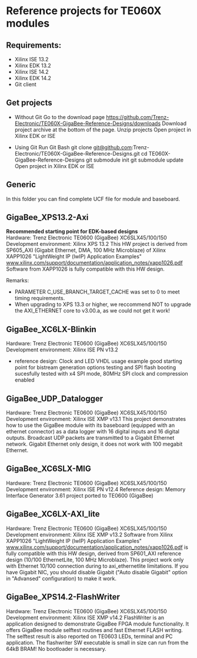 # Reference projects for TE060X modules 
## Requirements: 
* Xilinx ISE 13.2 
* Xilinx EDK 13.2
* Xilinx ISE 14.2
* Xilinx EDK 14.2
* Git client

## Get projects
* Without Git
Go to the download page 
https://github.com/Trenz-Electronic/TE060X-GigaBee-Reference-Designs/downloads
Download project archive at the bottom of the page.
Unzip projects
Open project in Xilinx EDK or ISE

* Using Git
Run Git Bash
git clone git@github.com:Trenz-Electronic/TE060X-GigaBee-Reference-Designs.git
cd TE060X-GigaBee-Reference-Designs
git submodule init
git submodule update
Open project in Xilinx EDK or ISE

## Generic

In this folder you can find complete UCF file for module and baseboard.


## GigaBee_XPS13.2-Axi 
**﻿Recommended starting point for EDK-based designs**  
Hardware: Trenz Electronic TE0600 (GigaBee) XC6SLX45/100/150
Development environment: Xilinx XPS 13.2
This HW project is derived from SP605_AXI (Gigabit Ethernet, DMA, 100 MHz Microblaze) of Xilinx XAPP1026 "LightWeight IP (lwIP) Application Examples"
www.xilinx.com/support/documentation/application_notes/xapp1026.pdf
Software from XAPP1026 is fully compatible with this HW design.

Remarks:
+ PARAMETER C_USE_BRANCH_TARGET_CACHE was set to 0 to meet timing requirements.
+ When upgrading to XPS 13.3 or higher, we reccommend NOT to upgrade the AXI_ETHERNET core to v3.00.a, as we could not get it work!


## GigaBee_XC6LX-Blinkin 
Hardware: Trenz Electronic TE0600 (GigaBee) XC6SLX45/100/150
Development environment: Xilinx ISE PN v13.2
* reference design: Clock and LED VHDL usage example
    good starting point for bistream generation options testing and SPI flash 
	booting sucesfully tested with x4 SPI mode, 80MHz SPI clock and compression 
	enabled


## GigaBee_UDP_Datalogger
Hardware: Trenz Electronic TE0600 (GigaBee) XC6SLX45/100/150
Development environment: Xilinx ISE XMP v13.1
This project demonstrates how to use the GigaBee module with its baseboard (equipped with an ethernet connector) as a data logger with 16 digital inputs and 16 digital outputs. Broadcast UDP packets are transmitted to a Gigabit Ethernet network.
Gigabit Ethernet only design, it does not work with 100 megabit Ethernet.

## GigaBee_XC6SLX-MIG
Hardware: Trenz Electronic TE0600 (GigaBee) XC6SLX45/100/150
Development environment: Xilinx ISE PN v12.4
Reference design: Memory Interface Generator 3.61 project ported to TE0600 (GigaBee)

## GigaBee_XC6LX-AXI_lite 
Hardware: Trenz Electronic TE0600 (GigaBee) XC6SLX45/100/150
Development environment: Xilinx ISE XMP v13.2
Software from Xilinx XAPP1026 "LightWeight IP (lwIP) Application Examples"
www.xilinx.com/support/documentation/application_notes/xapp1026.pdf
is fully compatible with this HW design, derived from SP601_AXI reference design (10/100 EthernetLite, 100 MHz Microblaze).
This project work only with Ethernet 10/100 connection during to axi_ethernetlite limitations. If you have Gigabit NIC,
you should disable Gigabit ("Auto disable Gigabit" option in "Advansed" configuration) to make it work.

## GigaBee_XPS14.2-FlashWriter
Hardware: Trenz Electronic TE0600 (GigaBee) XC6SLX45/100/150
Development environment: Xilinx ISE XMP v14.2
FlashWriter is an application designed to demonstrate GigaBee FPGA module functionality.
It offers GigaBee module selftest routines and fast Ethernet FLASH writing. 
The selftest result is also reported on TE0603 LEDs, terminal and PC application.
The flashwriter SW executable is small in size can run from the 64kB BRAM! 
No bootloader is necessary.
